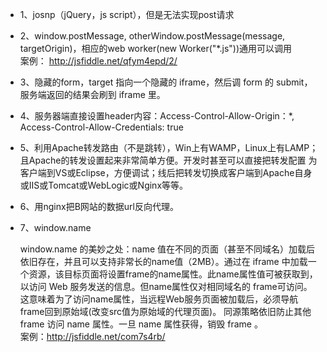 * 1、josnp（jQuery，js script），但是无法实现post请求  

* 2、window.postMessage, otherWindow.postMessage(message, targetOrigin)，相应的web worker(new Worker("*.js"))通用可以调用  
  案例：  http://jsfiddle.net/qfym4epd/2/  
  
* 3、隐藏的form，target 指向一个隐藏的 iframe，然后调 form 的 submit，服务端返回的结果会刷到 iframe 里。  

* 4、服务器端直接设置header内容：Access-Control-Allow-Origin：*, Access-Control-Allow-Credentials: true  

* 5、利用Apache转发路由（不是跳转），Win上有WAMP，Linux上有LAMP；且Apache的转发设置起来非常简单方便。开发时甚至可以直接把转发配置
为客户端到VS或Eclipse，方便调试；线后把转发切换成客户端到Apache自身或IIS或Tomcat或WebLogic或Nginx等等。  

* 6、用nginx把B网站的数据url反向代理。  

* 7、window.name  

  window.name 的美妙之处：name 值在不同的页面（甚至不同域名）加载后依旧存在，并且可以支持非常长的name值（2MB）。通过在 iframe
  中加载一个资源，该目标页面将设置frame的name属性。此name属性值可被获取到，以访问 Web 服务发送的信息。但name属性仅对相同域名的
  frame可访问。这意味着为了访问name属性，当远程Web服务页面被加载后，必须导航frame回到原始域(改变src值为原始域的代理页面)。
  同源策略依旧防止其他 frame 访问 name 属性。一旦 name 属性获得，销毁 frame 。  
  案例：http://jsfiddle.net/com7s4rb/  
